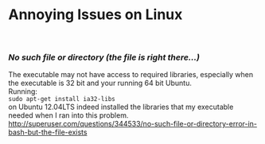 # Annoying Issues on Linux
<br />

### ***No such file or directory (the file is right there...)***
The executable may not have access to required libraries, especially when the executable is 32 bit and your running 64 bit Ubuntu.  
Running:  
`sudo apt-get install ia32-libs`  
on Ubuntu 12.04LTS indeed installed the libraries that my executable needed when I ran into this problem.
http://superuser.com/questions/344533/no-such-file-or-directory-error-in-bash-but-the-file-exists
